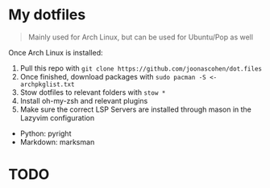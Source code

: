 # My dotfiles
> Mainly used for Arch Linux, but can be used for Ubuntu/Pop as well

Once Arch Linux is installed:
1. Pull this repo with `git clone https://github.com/joonascohen/dot.files`
2. Once finished, download packages with `sudo pacman -S <- archpkglist.txt`
3. Stow dotfiles to relevant folders with `stow *`
4. Install oh-my-zsh and relevant plugins
5. Make sure the correct LSP Servers are installed through mason in the Lazyvim configuration
- Python: pyright
- Markdown: marksman

# TODO
